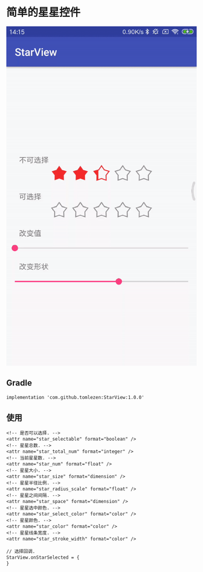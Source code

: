 # 简单的星星控件
<img src="https://github.com/tomlezen/StarView/blob/master/screenshot/ezgif.com-video-to-gif.gif?raw=true" alt="arc" style="max-width:100%;">

## Gradle

```
implementation 'com.github.tomlezen:StarView:1.0.0'
```
## 使用

```
<!-- 是否可以选择. -->
<attr name="star_selectable" format="boolean" />
<!-- 星星总数. -->
<attr name="star_total_num" format="integer" />
<!-- 当前星星数. -->
<attr name="star_num" format="float" />
<!-- 星星大小. -->
<attr name="star_size" format="dimension" />
<!-- 星星半径比例. -->
<attr name="star_radius_scale" format="float" />
<!-- 星星之间间隔. -->
<attr name="star_space" format="dimension" />
<!-- 星星选中颜色. -->
<attr name="star_select_color" format="color" />
<!-- 星星颜色. -->
<attr name="star_color" format="color" />
<!-- 星星线条宽度. -->
<attr name="star_stroke_width" format="color" />

// 选择回调.
StarView.onStarSelected = {
}
```
